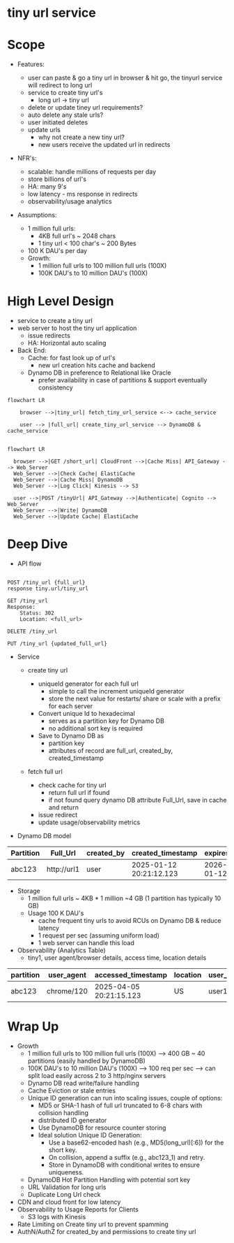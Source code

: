 # tiny url service

# Scope
- Features:
  - user can paste & go a tiny url in browser & hit go, the tinyurl service will redirect to long url
  - service to create tiny url's
    - long url -> tiny url
  - delete or update tiney url requirements?
  - auto delete any stale urls?
  - user initiated deletes
  - update urls
      - why not create a new tiny url?
      - new users receive the updated url in redirects

- NFR's:
  - scalable: handle millions of requests per day
  - store billions of url's
  - HA: many 9's
  - low latency - ms response in redirects
  - observability/usage analytics

- Assumptions:
  - 1 million full urls:
    - 4KB full url's ~ 2048 chars
    - 1 tiny url < 100 char's  ~ 200 Bytes
  - 100 K DAU's per day
  - Growth:
    - 1 million full urls to 100 million full urls (100X)
    - 100K DAU's to 10 million DAU's  (100X)

# High Level Design

- service to create a tiny url
- web server to host the tiny url application
  - issue redirects
  - HA: Horizontal auto scaling
- Back End:
  - Cache: for fast look up of url's
    - new url creation hits cache and backend
  - Dynamo DB in preference to Relational like Oracle
    - prefer availability in case of partitions & support eventually consistency 

```mermaid
flowchart LR
    
    browser -->|tiny_url| fetch_tiny_url_service <--> cache_service
    
    user --> |full_url| create_tiny_url_service --> DynamoDB & cache_service

```
``` mermaid
 
flowchart LR

  browser -->|GET /short_url| CloudFront -->|Cache Miss| API_Gateway --> Web_Server
  Web_Server -->|Check Cache| ElastiCache
  Web_Server -->|Cache Miss| DynamoDB
  Web_Server -->|Log Click| Kinesis --> S3

  user -->|POST /tinyUrl| API_Gateway -->|Authenticate| Cognito --> Web_Server
  Web_Server -->|Write| DynamoDB
  Web_Server -->|Update Cache| ElastiCache

```

# Deep Dive

- API flow

```http

POST /tiny_url {full_url}  
response tiny.url/tiny_url

GET /tiny_url
Response:
    Status: 302
    Location: <full_url>
    
DELETE /tiny_url

PUT /tiny_url {updated_full_url}
```

- Service
  - create tiny url
    - uniqueId generator for each full url 
      - simple to call the increment uniqueId generator 
      - store the next value for restarts/ share or scale with a prefix for each server
    - Convert unique Id to hexadecimal
      - serves as a partition key for Dynamo DB
      - no additional sort key is required
    - Save to Dynamo DB as
      - partition key
      - attributes of record are  full_url, created_by, created_timestamp
      
  - fetch full url
    - check cache for tiny url
      - return full url if found
      - if not found query dynamo DB attribute Full_Url, save in cache and return
    - issue redirect
    - update usage/observability metrics
    
 - Dynamo DB model

| Partition | Full_Url     | created_by | created_timestamp        | expires_at | active |
|-----------|--------------|------------|--------------------------|------------|--------|
| abc123    | http://url1  | user       | 2025-01-12 20:21:12.123  | 2026-01-12 | Y      |

- Storage
  - 1 million full urls ~ 4KB * 1 million  ~4 GB  (1 partition has typically 10 GB)
  - Usage 100 K DAU's
    - cache frequent tiny urls to avoid RCUs on Dynamo DB & reduce latency
    - 1 request per sec (assuming uniform load)
    - 1 web server can handle this load
- Observability (Analytics Table)
  - tiny1, user agent/browser details, access time, location details

| partition | user_agent   | accessed_timestamp      | location  | user_info  |
|-----------|--------------|-------------------------|-----------|------------|
| abc123    | chrome/120   | 2025-04-05 20:21:15.123 | US        | user1      |

# Wrap Up
- Growth
    - 1 million full urls to 100 million full urls (100X)  --> 400 GB  ~ 40 partitions (easily handled by DynamoDB)
    - 100K DAU's to 10 million DAU's  (100X)  --> 100 req per sec  --> can split load easily across 2 to 3 http/nginx servers
    - Dynamo DB read write/failure handling
    - Cache Eviction or stale entries
    - Unique ID generation can run into scaling issues, couple of options:
      - MD5 or SHA-1 hash of full url truncated to  6-8 chars with collision handling
      - distributed ID generator
      - Use DynamoDB for resource counter storing
      - Ideal solution Unique ID Generation:
        - Use a base62-encoded hash (e.g., MD5(long_url)[:6]) for the short key.
        - On collision, append a suffix (e.g., abc123_1) and retry.
        - Store in DynamoDB with conditional writes to ensure uniqueness.
    - DynamoDB Hot Partition Handling with potential sort key
    - URL Validation for long urls
    - Duplicate Long Url check
- CDN and cloud front for low latency
- Observability to Usage Reports for Clients
  - S3 logs with Kinesis
- Rate Limiting on Create tiny url to prevent spamming
- AuthN/AuthZ for created_by and permissions to create tiny url